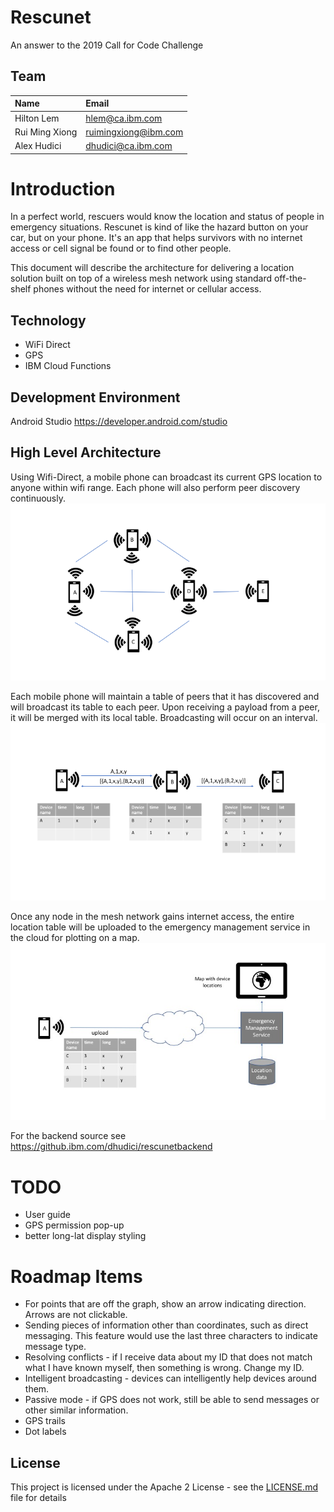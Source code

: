 # Rescunet
An answer to the 2019 Call for Code Challenge

## Team
| Name | Email|
|:-----|:-----|
| Hilton Lem | hlem@ca.ibm.com |
| Rui Ming Xiong | ruimingxiong@ibm.com |
| Alex Hudici | dhudici@ca.ibm.com |

# Introduction
In a perfect world, rescuers would know the location and status of people in emergency situations. Rescunet is kind of like the hazard button on your car, but on your phone. It's an app that helps survivors with no internet access or cell signal be found or to find other people. 

This document will describe the architecture for delivering a location solution built on top of a wireless mesh network using standard off-the-shelf phones without the need for internet or cellular access.

## Technology
* WiFi Direct
* GPS
* IBM Cloud Functions

## Development Environment
Android Studio
https://developer.android.com/studio

## High Level Architecture

Using Wifi-Direct, a mobile phone can broadcast its current GPS location to anyone within wifi range. Each phone will also perform peer discovery continuously.
![Peer Discovery](architecture/rescunet-discovery.png)

Each mobile phone will maintain a table of peers that it has discovered and will broadcast its table to each peer. Upon receiving a payload from a peer, it will be merged with its local table. Broadcasting will occur on an interval.
![Broadcast Flow](architecture/peertable.png)

Once any node in the mesh network gains internet access, the entire location table will be uploaded to the emergency management service in the cloud for plotting on a map.
![Location Upload](architecture/rescunet-upload.jpg)

For the backend source see https://github.ibm.com/dhudici/rescunetbackend

# TODO
- User guide
- GPS permission pop-up
- better long-lat display styling

# Roadmap Items

- For points that are off the graph, show an arrow indicating direction. Arrows are not clickable.
- Sending pieces of information other than coordinates, such as direct messaging. This feature would use the last three characters to indicate message type.
- Resolving conflicts - if I receive data about my ID that does not match what I have known myself, then something is wrong. Change my ID.
- Intelligent broadcasting - devices can intelligently help devices around them.
- Passive mode - if GPS does not work, still be able to send messages or other similar information.
- GPS trails
- Dot labels

## License

This project is licensed under the Apache 2 License - see the [LICENSE.md](LICENSE.md) file for details
